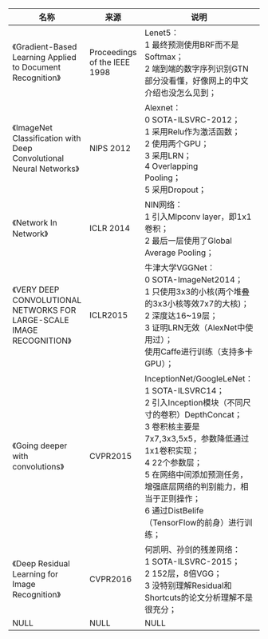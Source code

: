 |名称  |  来源   | 说明  |状态   | 备注  |
|  ----  | ----  |----  | ----  |----  |
| 《Gradient-Based Learning Applied to Document Recognition》| Proceedings of the IEEE 1998|Lenet5：<br/>1 最终预测使用BRF而不是Softmax；<br/>2 端到端的数字序列识别GTN部分没看懂，好像网上的中文介绍也没怎么见到；|NULL |NULL |
| 《ImageNet Classification with Deep Convolutional Neural Networks》 | NIPS 2012 |Alexnet：<br/>0 SOTA-ILSVRC-2012；<br/>1 采用Relu作为激活函数；<br/>2 使用两个GPU；<br/>3 采用LRN；<br/>4 Overlapping<br/> Pooling；<br/>5 采用Dropout；  |NULL |NULL |
| 《Network In Network》| ICLR 2014|NIN网络：<br/>1 引入Mlpconv layer，即1x1卷积；<br/>2 最后一层使用了Global Average Pooling；|NULL |Global average pooling参考：mountain blue：Global average pooling--<Network In Network>
| 《VERY DEEP CONVOLUTIONAL NETWORKS FOR LARGE-SCALE IMAGE RECOGNITION》| ICLR2015|牛津大学VGGNet：<br/>0 SOTA-ImageNet2014；<br/>1 只使用3x3的小核(两个堆叠的3x3小核等效7x7的大核)；<br/>2 深度达16~19层；<br/>3 证明LRN无效（AlexNet中使用过）；<br/>使用Caffe进行训练（支持多卡GPU）；|NULL |NULL |
| 《Going deeper with convolutions》 | CVPR2015 |InceptionNet/GoogleLeNet：<br/>1 SOTA-ILSVRC14；<br/>2 引入Inception模块（不同尺寸的卷积）DepthConcat；<br/>3 卷积核主要是7x7,3x3,5x5，参数降低通过1x1卷积实现；<br/>4 22个参数层；<br/>5 在网络中间添加预测任务，增强底层网络的判别能力，相当于正则操作；<br/>6 通过DistBelife（TensorFlow的前身）进行训练； |NULL |DepthConcat：https://qastack.cn/stats/184823/how-does-the-depthconcat-operation-in-going-deeper-with-convolutions-work |
| 《Deep Residual Learning for Image Recognition》 | CVPR2016 |何凯明、孙剑的残差网络：<br/>1 SOTA-ILSVRC-2015；<br/>2 152层，8倍VGG；<br/>3 没特别理解Residual和Shortcuts的论文分析理解不是很充分； |NULL |Hightway network：Uno Whoiam：https://zhuanlan.zhihu.com/p/66912453 |
| NULL  | NULL |NULL |NULL |NULL |

